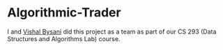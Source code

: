 # Algorithmic-Trader

I and [Vishal Bysani](https://github.com/Vishal-Bysani) did this project as a team as part of our CS 293 (Data Structures and Algorithms Lab) course. 
